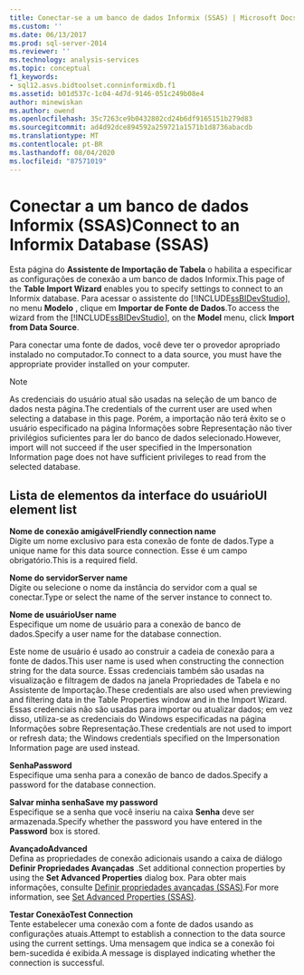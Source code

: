 ```yaml
---
title: Conectar-se a um banco de dados Informix (SSAS) | Microsoft Docs
ms.custom: ''
ms.date: 06/13/2017
ms.prod: sql-server-2014
ms.reviewer: ''
ms.technology: analysis-services
ms.topic: conceptual
f1_keywords:
- sql12.asvs.bidtoolset.conninformixdb.f1
ms.assetid: b01d537c-1c04-4d7d-9146-051c249b08e4
author: minewiskan
ms.author: owend
ms.openlocfilehash: 35c7263ce9b0432802cd24b6df9165151b279d83
ms.sourcegitcommit: ad4d92dce894592a259721a1571b1d8736abacdb
ms.translationtype: MT
ms.contentlocale: pt-BR
ms.lasthandoff: 08/04/2020
ms.locfileid: "87571019"
---
```

# <a name="connect-to-an-informix-database-ssas"></a><span data-ttu-id="58ab6-102">Conectar a um banco de dados Informix (SSAS)</span><span class="sxs-lookup"><span data-stu-id="58ab6-102">Connect to an Informix Database (SSAS)</span></span>
  <span data-ttu-id="58ab6-103">Esta página do **Assistente de Importação de Tabela** o habilita a especificar as configurações de conexão a um banco de dados Informix.</span><span class="sxs-lookup"><span data-stu-id="58ab6-103">This page of the **Table Import Wizard** enables you to specify settings to connect to an Informix database.</span></span> <span data-ttu-id="58ab6-104">Para acessar o assistente do [!INCLUDE[ssBIDevStudio](../includes/ssbidevstudio-md.md)], no menu **Modelo** , clique em **Importar de Fonte de Dados**.</span><span class="sxs-lookup"><span data-stu-id="58ab6-104">To access the wizard from the [!INCLUDE[ssBIDevStudio](../includes/ssbidevstudio-md.md)], on the **Model** menu, click **Import from Data Source**.</span></span>  
  
 <span data-ttu-id="58ab6-105">Para conectar uma fonte de dados, você deve ter o provedor apropriado instalado no computador.</span><span class="sxs-lookup"><span data-stu-id="58ab6-105">To connect to a data source, you must have the appropriate provider installed on your computer.</span></span>  
  
> [!NOTE]  
>  <span data-ttu-id="58ab6-106">As credenciais do usuário atual são usadas na seleção de um banco de dados nesta página.</span><span class="sxs-lookup"><span data-stu-id="58ab6-106">The credentials of the current user are used when selecting a database in this page.</span></span> <span data-ttu-id="58ab6-107">Porém, a importação não terá êxito se o usuário especificado na página Informações sobre Representação não tiver privilégios suficientes para ler do banco de dados selecionado.</span><span class="sxs-lookup"><span data-stu-id="58ab6-107">However, import will not succeed if the user specified in the Impersonation Information page does not have sufficient privileges to read from the selected database.</span></span>  
  
## <a name="ui-element-list"></a><span data-ttu-id="58ab6-108">Lista de elementos da interface do usuário</span><span class="sxs-lookup"><span data-stu-id="58ab6-108">UI element list</span></span>  
 <span data-ttu-id="58ab6-109">**Nome de conexão amigável**</span><span class="sxs-lookup"><span data-stu-id="58ab6-109">**Friendly connection name**</span></span>  
 <span data-ttu-id="58ab6-110">Digite um nome exclusivo para esta conexão de fonte de dados.</span><span class="sxs-lookup"><span data-stu-id="58ab6-110">Type a unique name for this data source connection.</span></span> <span data-ttu-id="58ab6-111">Esse é um campo obrigatório.</span><span class="sxs-lookup"><span data-stu-id="58ab6-111">This is a required field.</span></span>  
  
 <span data-ttu-id="58ab6-112">**Nome do servidor**</span><span class="sxs-lookup"><span data-stu-id="58ab6-112">**Server name**</span></span>  
 <span data-ttu-id="58ab6-113">Digite ou selecione o nome da instância do servidor com a qual se conectar.</span><span class="sxs-lookup"><span data-stu-id="58ab6-113">Type or select the name of the server instance to connect to.</span></span>  
  
 <span data-ttu-id="58ab6-114">**Nome de usuário**</span><span class="sxs-lookup"><span data-stu-id="58ab6-114">**User name**</span></span>  
 <span data-ttu-id="58ab6-115">Especifique um nome de usuário para a conexão de banco de dados.</span><span class="sxs-lookup"><span data-stu-id="58ab6-115">Specify a user name for the database connection.</span></span>  
  
 <span data-ttu-id="58ab6-116">Este nome de usuário é usado ao construir a cadeia de conexão para a fonte de dados.</span><span class="sxs-lookup"><span data-stu-id="58ab6-116">This user name is used when constructing the connection string for the data source.</span></span> <span data-ttu-id="58ab6-117">Essas credenciais também são usadas na visualização e filtragem de dados na janela Propriedades de Tabela e no Assistente de Importação.</span><span class="sxs-lookup"><span data-stu-id="58ab6-117">These credentials are also used when previewing and filtering data in the Table Properties window and in the Import Wizard.</span></span> <span data-ttu-id="58ab6-118">Essas credenciais não são usadas para importar ou atualizar dados; em vez disso, utiliza-se as credenciais do Windows especificadas na página Informações sobre Representação.</span><span class="sxs-lookup"><span data-stu-id="58ab6-118">These credentials are not used to import or refresh data; the Windows credentials specified on the Impersonation Information page are used instead.</span></span>  
  
 <span data-ttu-id="58ab6-119">**Senha**</span><span class="sxs-lookup"><span data-stu-id="58ab6-119">**Password**</span></span>  
 <span data-ttu-id="58ab6-120">Especifique uma senha para a conexão de banco de dados.</span><span class="sxs-lookup"><span data-stu-id="58ab6-120">Specify a password for the database connection.</span></span>  
  
 <span data-ttu-id="58ab6-121">**Salvar minha senha**</span><span class="sxs-lookup"><span data-stu-id="58ab6-121">**Save my password**</span></span>  
 <span data-ttu-id="58ab6-122">Especifique se a senha que você inseriu na caixa **Senha** deve ser armazenada.</span><span class="sxs-lookup"><span data-stu-id="58ab6-122">Specify whether the password you have entered in the **Password** box is stored.</span></span>  
  
 <span data-ttu-id="58ab6-123">**Avançado**</span><span class="sxs-lookup"><span data-stu-id="58ab6-123">**Advanced**</span></span>  
 <span data-ttu-id="58ab6-124">Defina as propriedades de conexão adicionais usando a caixa de diálogo **Definir Propriedades Avançadas** .</span><span class="sxs-lookup"><span data-stu-id="58ab6-124">Set additional connection properties by using the **Set Advanced Properties** dialog box.</span></span> <span data-ttu-id="58ab6-125">Para obter mais informações, consulte [Definir propriedades avançadas &#40;SSAS&#41;](set-advanced-properties-ssas.md).</span><span class="sxs-lookup"><span data-stu-id="58ab6-125">For more information, see [Set Advanced Properties &#40;SSAS&#41;](set-advanced-properties-ssas.md).</span></span>  
  
 <span data-ttu-id="58ab6-126">**Testar Conexão**</span><span class="sxs-lookup"><span data-stu-id="58ab6-126">**Test Connection**</span></span>  
 <span data-ttu-id="58ab6-127">Tente estabelecer uma conexão com a fonte de dados usando as configurações atuais.</span><span class="sxs-lookup"><span data-stu-id="58ab6-127">Attempt to establish a connection to the data source using the current settings.</span></span> <span data-ttu-id="58ab6-128">Uma mensagem que indica se a conexão foi bem-sucedida é exibida.</span><span class="sxs-lookup"><span data-stu-id="58ab6-128">A message is displayed indicating whether the connection is successful.</span></span>  
  
  
